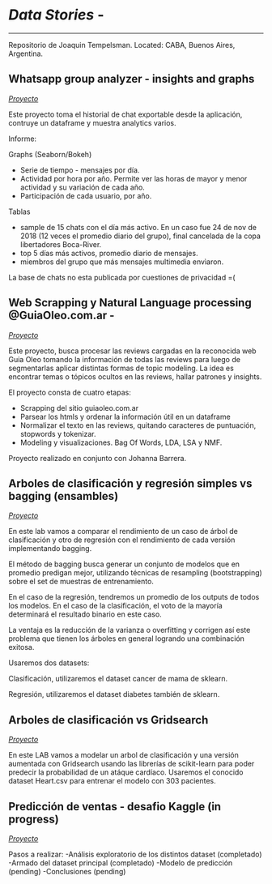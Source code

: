﻿# *Data Stories* - 
-------------------------------------
Repositorio de Joaquin Tempelsman.
Located: CABA, Buenos Aires, Argentina. 


## Whatsapp group analyzer - insights and graphs 
[*Proyecto*](https://github.com/joaquin-tempelsman/data-stories/tree/master/Whatsapp%20group%20-%20analytics)

Este proyecto toma el historial de chat exportable desde la aplicación, contruye un dataframe y muestra analytics varios.

Informe:

Graphs (Seaborn/Bokeh)
- Serie de tiempo - mensajes por día.
- Actividad por hora por año. Permite ver las horas de mayor y menor actividad y su variación de cada año.
- Participación de cada usuario, por año. 

Tablas

- sample de 15 chats con el día más activo. En un caso fue 24 de nov de 2018 (12 veces el promedio diario del grupo), final cancelada de la copa libertadores Boca-River. 
- top 5 días más activos, promedio diario de mensajes.
- miembros del grupo que más mensajes multimedia envìaron.


La base de chats no esta publicada por cuestiones de privacidad =(

## Web Scrapping y Natural Language processing  @GuiaOleo.com.ar -
[*Proyecto*](https://github.com/JoaquinTemp87/data-stories/tree/master/Web%20Scapping%20-%20GuiaOleo)

Este proyecto, busca procesar las reviews cargadas en la reconocida web Guia Oleo tomando la información de todas las reviews para luego de segmentarlas aplicar distintas formas de topic modeling. La idea es encontrar temas o tópicos ocultos en las reviews, hallar patrones y insights.

El proyecto consta de cuatro etapas:
- Scrapping del sitio guiaoleo.com.ar
- Parsear los htmls y ordenar la información útil en un dataframe
- Normalizar el texto en las reviews, quitando caracteres de puntuación, stopwords y tokenizar.
- Modeling y visualizaciones. Bag Of Words, LDA, LSA y NMF.

Proyecto realizado en conjunto con Johanna Barrera. 

## Arboles de clasificación y regresión simples vs bagging (ensambles)
[*Proyecto*](https://github.com/joaquin-tempelsman/data-stories/tree/master/Bagging)

En este lab vamos a comparar el rendimiento de un caso de árbol de clasificación y otro de regresión con el rendimiento de cada versión implementando bagging.

El método de bagging busca generar un conjunto de modelos que en promedio predigan mejor, utilizando técnicas de resampling (bootstrapping) sobre el set de muestras de entrenamiento.

En el caso de la regresión, tendremos un promedio de los outputs de todos los modelos. En el caso de la clasificación, el voto de la mayoría determinará el resultado binario en este caso.

La ventaja es la reducción de la varianza o overfitting y corrigen así este problema que tienen los árboles en general logrando una combinación exitosa.

Usaremos dos datasets:

Clasificación, utilizaremos el dataset cancer de mama de sklearn.

Regresión, utilizaremos el dataset diabetes también de sklearn.

## Arboles de clasificación vs Gridsearch
[*Proyecto*](https://github.com/joaquin-tempelsman/data-stories/tree/master/Clasificacion)

En este LAB vamos a modelar un arbol de clasificación y una versión aumentada con Gridsearch usando las librerías de scikit-learn para poder predecir la probabilidad de un atáque cardíaco. Usaremos el conocido dataset Heart.csv para entrenar el modelo con 303 pacientes.

## Predicción de ventas - desafio Kaggle (in progress)
[*Proyecto*](https://github.com/joaquin-tempelsman/data-stories/tree/master/Predict%20Sales%20-%20Kaggle)

Pasos a realizar:
-Análisis exploratorio de los distintos dataset (completado)
-Armado del dataset principal (completado)
-Modelo de predicción (pending)
-Conclusiones (pending)
